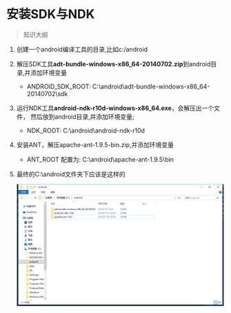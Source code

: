 # 安装SDK与NDK

> 知识大纲
1. 创建一个android编译工具的目录,比如c:/android
2. 解压SDK工具**adt-bundle-windows-x86_64-20140702.zip**到android目录,并添加环境变量
    * ANDROID_SDK_ROOT: C:\android\adt-bundle-windows-x86_64-20140702\sdk
3. 运行NDK工具**android-ndk-r10d-windows-x86_64.exe**，会解压出一个文件，
    然后放到android目录,并添加环境变量;
    * NDK_ROOT: C:\android\android-ndk-r10d
4. 安装ANT，解压apache-ant-1.9.5-bin.zip,并添加环境变量
    * ANT_ROOT 配置为: C:\android\apache-ant-1.9.5\bin
5. 最终的C:\android文件夹下应该是这样的
    
    ![](./images/C盘安卓目录.jpg)    
